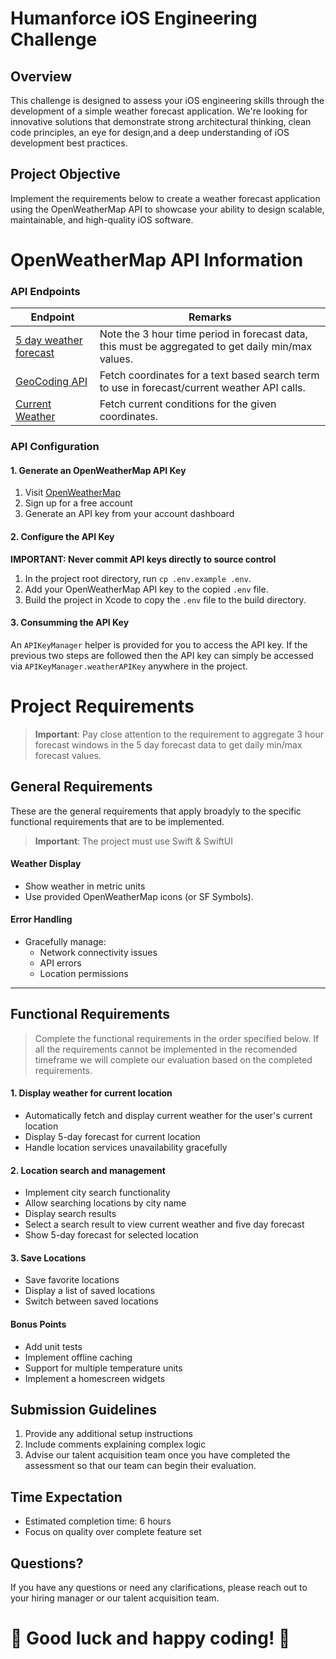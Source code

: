 # Humanforce iOS Engineering Challenge

## Overview
This challenge is designed to assess your iOS engineering skills through the development of a simple weather forecast application. We're looking for innovative solutions that demonstrate strong architectural thinking, clean code principles, an eye for design,and a deep understanding of iOS development best practices.

## Project Objective
Implement the requirements below to create a weather forecast application using the OpenWeatherMap API to showcase your ability to design scalable, maintainable, and high-quality iOS software.

# OpenWeatherMap API Information

### API Endpoints
| Endpoint | Remarks |
|---|-----|
| [5 day weather forecast](https://openweathermap.org/forecast5) | Note the 3 hour time period in forecast data, this must be aggregated to get daily min/max values. |
| [GeoCoding API](https://openweathermap.org/api/geocoding-api) | Fetch coordinates for a text based search term to use in forecast/current weather API calls. |
| [Current Weather](https://openweathermap.org/current) | Fetch current conditions for the given coordinates.

### API Configuration

#### 1. Generate an OpenWeatherMap API Key
1. Visit [OpenWeatherMap](https://openweathermap.org/api)
2. Sign up for a free account
3. Generate an API key from your account dashboard

#### 2. Configure the API Key
**IMPORTANT: Never commit API keys directly to source control**

1. In the project root directory, run `cp .env.example .env`.
2. Add your OpenWeatherMap API key to the copied `.env` file.
3. Build the project in Xcode to copy the `.env` file to the build directory.

#### 3. Consumming the API Key
An `APIKeyManager` helper is provided for you to access the API key. If the previous two steps are followed then the API key can simply be accessed via `APIKeyManager.weatherAPIKey` anywhere in the project.

# Project Requirements

> **Important**: Pay close attention to the requirement to aggregate 3 hour forecast windows in the 5 day forecast data to get daily min/max forecast values.

## General Requirements
These are the general requirements that apply broadyly to the specific functional requirements that are to be implemented.

> **Important**: The project must use Swift & SwiftUI

#### Weather Display
- Show weather in metric units
- Use provided OpenWeatherMap icons (or SF Symbols).

#### Error Handling
- Gracefully manage:
  - Network connectivity issues
  - API errors
  - Location permissions
---

## Functional Requirements
> Complete the functional requirements in the order specified below. If all the requirements cannot be implemented in the recomended timeframe we will complete our evaluation based on the completed requirements.

#### 1. Display weather for current location
  - Automatically fetch and display current weather for the user's current location
  - Display 5-day forecast for current location
  - Handle location services unavailability gracefully

#### 2. Location search and management
  - Implement city search functionality
  - Allow searching locations by city name
  - Display search results
  - Select a search result to view current weather and five day forecast
  - Show 5-day forecast for selected location

#### 3. Save Locations
  - Save favorite locations
  - Display a list of saved locations
  - Switch between saved locations

#### Bonus Points
  - Add unit tests
  - Implement offline caching
  - Support for multiple temperature units
  - Implement a homescreen widgets

## Submission Guidelines
1. Provide any additional setup instructions
2. Include comments explaining complex logic
3. Advise our talent acquisition team once you have completed the assessment so that our team can begin their evaluation.

## Time Expectation
- Estimated completion time: 6 hours
- Focus on quality over complete feature set

## Questions?
If you have any questions or need any clarifications, please reach out to your hiring manager or our talent acquisition team.


# **🎉 Good luck and happy coding! 🎉**